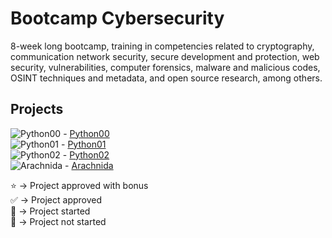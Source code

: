 # Bootcamp Cybersecurity
8-week long bootcamp, training in competencies related to cryptography, communication network security, secure development and protection, web security, vulnerabilities, computer forensics, malware and malicious codes, OSINT techniques and metadata, and open source research, among others.  
## Projects
![Python00](https://progress-bar.dev/100/?title=✅%20&color=303030&width=100) - [Python00](https://github.com/SrJupi/bootcampCyber-python00)  
![Python01](https://progress-bar.dev/100/?title=✅%20&color=303030&width=100) - [Python01](https://github.com/SrJupi/bootcampCyber-python01)  
![Python02](https://progress-bar.dev/83/?title=🔄%20&color=303030&width=100) - [Python02](https://github.com/SrJupi/bootcampCyber-python02)  
![Arachnida](https://progress-bar.dev/75/?title=🔄%20&color=303030&width=100) - [Arachnida](https://github.com/SrJupi/bootcampCyber-arachnida)  


⭐ -> Project approved with bonus  
✅ -> Project approved  
🔄 -> Project started  
🚫 -> Project not started
